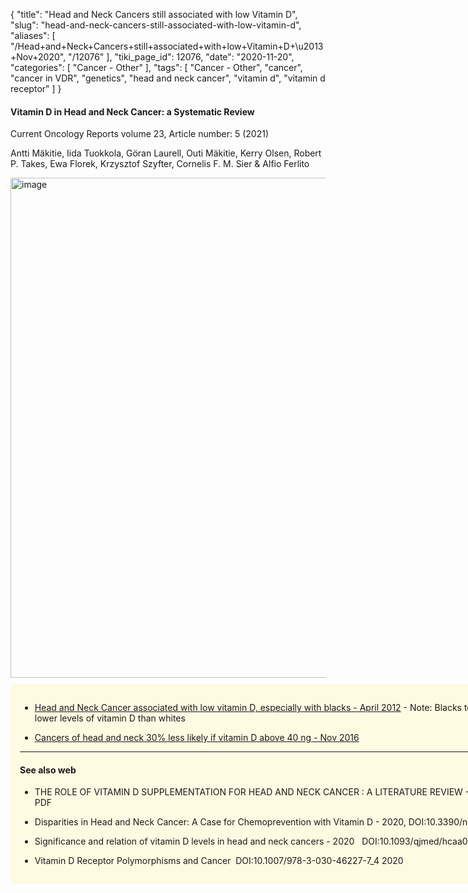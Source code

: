 {
    "title": "Head and Neck Cancers still associated with low Vitamin D",
    "slug": "head-and-neck-cancers-still-associated-with-low-vitamin-d",
    "aliases": [
        "/Head+and+Neck+Cancers+still+associated+with+low+Vitamin+D+\u2013+Nov+2020",
        "/12076"
    ],
    "tiki_page_id": 12076,
    "date": "2020-11-20",
    "categories": [
        "Cancer - Other"
    ],
    "tags": [
        "Cancer - Other",
        "cancer",
        "cancer in VDR",
        "genetics",
        "head and neck cancer",
        "vitamin d",
        "vitamin d receptor"
    ]
}


#### Vitamin D in Head and Neck Cancer: a Systematic Review

Current Oncology Reports volume 23, Article number: 5 (2021) 

Antti Mäkitie, Iida Tuokkola, Göran Laurell, Outi Mäkitie, Kerry Olsen, Robert P. Takes, Ewa Florek, Krzysztof Szyfter, Cornelis F. M. Sier & Alfio Ferlito 

<img src="https://d378j1rmrlek7x.cloudfront.net/attachments/jpeg/hnc-review.jpg" alt="image" width="800">

<div class="border" style="background-color:#FFFAE2;padding:15px;margin:10px 0;border-radius:5px;width:800px">

* [Head and Neck Cancer associated with low vitamin D, especially with blacks - April 2012](/posts/head-and-neck-cancer-associated-with-low-vitamin-d-especially-with-blacks) - Note: Blacks tend to have lower levels of vitamin D than whites

* [Cancers of head and neck 30% less likely if vitamin D above 40 ng - Nov 2016](/posts/cancers-of-head-and-neck-30-percent-less-likely-if-vitamin-d-above-40-ng)

---

#### See also web

* THE ROLE OF VITAMIN D SUPPLEMENTATION FOR HEAD AND NECK CANCER : A LITERATURE REVIEW - 2019, free PDF

* Disparities in Head and Neck Cancer: A Case for Chemoprevention with Vitamin D - 2020, DOI:10.3390/nu12092638

* Significance and relation of vitamin D levels in head and neck cancers - 2020 &nbsp; DOI:10.1093/qjmed/hcaa047.018

* Vitamin D Receptor Polymorphisms and Cancer &nbsp;DOI:10.1007/978-3-030-46227-7_4 2020